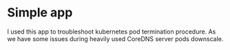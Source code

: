 # Simple app

I used this app to troubleshoot kubernetes pod termination procedure. As we have some issues during heavily used CoreDNS server pods downscale. 